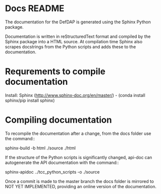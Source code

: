 # Docs README #

The documentation for the DefDAP is generated using the Sphinx Python package.

Documentation is written in reStructuredText format and compiled by the Sphinx package into a HTML source. At compilation time Sphinx also scrapes docstrings from the Python scripts and adds these to the documentation.

Requrements to compile documentation
======================================

Install: Sphinx (http://www.sphinx-doc.org/en/master/) - (conda install sphinx/pip install sphinx)


Compiling documentation
=========================

To recompile the documentation after a change, from the docs folder use the command::

sphinx-build -b html ./source ./html

If the structure of the Python scripts is significantly changed, api-doc can autogenerate the API documentation with the command::

sphinx-apidoc ../tcc_python_scripts -o ./source

Once a commit is made to the master branch the docs folder is mirrored to NOT YET IMPLEMENTED, providing an online version of the documentation.